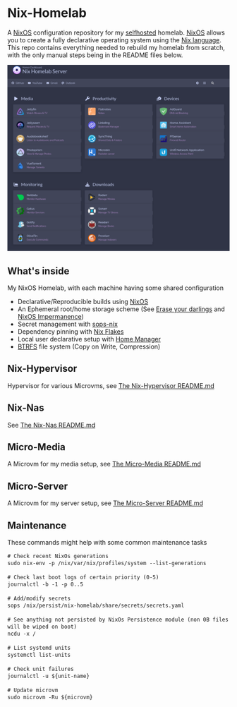 # Nix-Homelab

A [NixOS](https://nixos.org/) configuration repository for my [selfhosted](https://www.reddit.com/r/selfhosted/) homelab.
[NixOS](https://nixos.org/) allows you to create a fully declarative operating system using the [Nix language](https://nixos.wiki/wiki/Overview_of_the_Nix_Language).
This repo contains everything needed to rebuild my homelab from scratch, with the only manual steps being in the README files below.

![dashboard-png](https://github.com/THERAAB/nix-homelab/blob/main/share/assets/screenshots/dashboard.png?raw=true "PNG of Dashboard")

## What's inside

My NixOS Homelab, with each machine having some shared configuration

- Declarative/Reproducible builds using [NixOS](https://nixos.org/)
- An Ephemeral root/home storage scheme (See [Erase your darlings](https://grahamc.com/blog/erase-your-darlings) and [NixOS Impermanence](https://github.com/nix-community/impermanence))
- Secret management with [sops-nix](https://github.com/Mic92/sops-nix/blob/master/README.md)
- Dependency pinning with [Nix Flakes](https://nixos.wiki/wiki/Flakes)
- Local user declarative setup with [Home Manager](https://github.com/nix-community/home-manager)
- [BTRFS](https://btrfs.wiki.kernel.org/index.php/Main_Page) file system (Copy on Write, Compression)

## Nix-Hypervisor

Hypervisor for various Microvms, see [The Nix-Hypervisor README.md](https://github.com/THERAAB/nix-homelab/blob/main/hosts/nix-hypervisor/README.md)

## Nix-Nas

See [The Nix-Nas README.md](https://github.com/THERAAB/nix-homelab/blob/main/hosts/nix-nas/README.md)

## Micro-Media

A Microvm for my media setup, see [The Micro-Media README.md](https://github.com/THERAAB/nix-homelab/blob/main/hosts/micro-media/README.md)

## Micro-Server

A Microvm for my server setup, see [The Micro-Server README.md](https://github.com/THERAAB/nix-homelab/blob/main/hosts/micro-server/README.md)

## Maintenance

These commands might help with some common maintenance tasks

```console
# Check recent NixOs generations
sudo nix-env -p /nix/var/nix/profiles/system --list-generations

# Check last boot logs of certain priority (0-5)
journalctl -b -1 -p 0..5

# Add/modify secrets
sops /nix/persist/nix-homelab/share/secrets/secrets.yaml

# See anything not persisted by NixOs Persistence module (non 0B files will be wiped on boot)
ncdu -x /

# List systemd units
systemctl list-units

# Check unit failures
journalctl -u ${unit-name}

# Update microvm
sudo microvm -Ru ${microvm}
```
